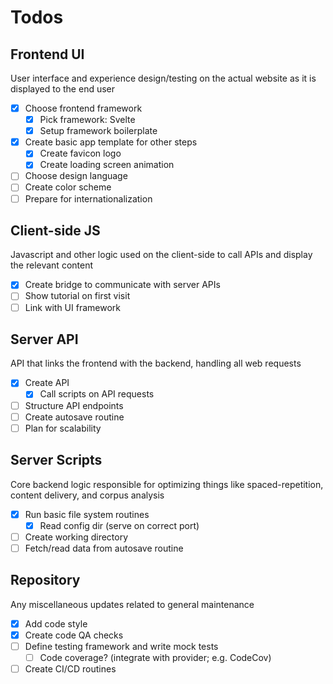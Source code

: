 # Todos

## Frontend UI

User interface and experience design/testing on the actual website as it is displayed to the end user

- [x] Choose frontend framework
  - [x] Pick framework: Svelte
  - [x] Setup framework boilerplate
- [x] Create basic app template for other steps
  - [x] Create favicon logo
  - [x] Create loading screen animation
- [ ] Choose design language
- [ ] Create color scheme
- [ ] Prepare for internationalization

## Client-side JS

Javascript and other logic used on the client-side to call APIs and display the relevant content

- [x] Create bridge to communicate with server APIs
- [ ] Show tutorial on first visit
- [ ] Link with UI framework

## Server API

API that links the frontend with the backend, handling all web requests

- [x] Create API
  - [x] Call scripts on API requests
- [ ] Structure API endpoints
- [ ] Create autosave routine
- [ ] Plan for scalability

## Server Scripts

Core backend logic responsible for optimizing things like spaced-repetition, content delivery, and corpus analysis

- [x] Run basic file system routines
  - [x] Read config dir (serve on correct port)
- [ ] Create working directory
- [ ] Fetch/read data from autosave routine

## Repository

Any miscellaneous updates related to general maintenance

- [x] Add code style
- [x] Create code QA checks
- [ ] Define testing framework and write mock tests
  - [ ] Code coverage? (integrate with provider; e.g. CodeCov)
- [ ] Create CI/CD routines
